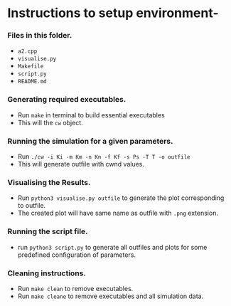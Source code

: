 # Instructions to setup environment-

### Files in this folder.
- `a2.cpp`
- `visualise.py`
- `Makefile`
- `script.py`
- `README.md`

### Generating required executables.
- Run `make` in terminal to build essential executables
- This will the `cw` object.

### Running the simulation for a given parameters.
- Run `./cw -i Ki -m Km -n Kn -f Kf -s Ps -T T -o outfile`
- This will generate outfile with cwnd values.

### Visualising the Results.
- Run `python3 visualise.py outfile` to generate the plot corresponding to outfile.
- The created plot will have same name as outfile with `.png` extension. 

### Running the script file.
- run `python3 script.py` to generate all outfiles and plots for some predefined configuration of parameters.

### Cleaning instructions.
- Run `make clean` to remove executables.
- Run `make cleane` to remove executables and all simulation data. 	